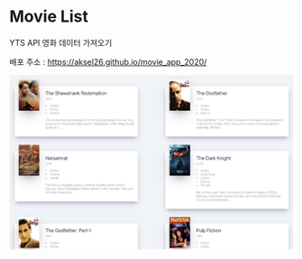 # Movie List 



YTS API 영화 데이터 가져오기

배포 주소 : https://aksel26.github.io/movie_app_2020/



![image-20200125213409960](README.assets/image-20200125213409960.png)





